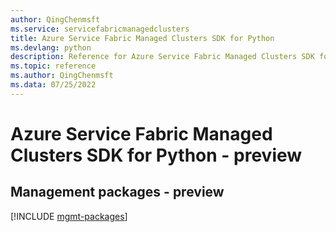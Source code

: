 ```yaml
---
author: QingChenmsft
ms.service: servicefabricmanagedclusters
title: Azure Service Fabric Managed Clusters SDK for Python
ms.devlang: python
description: Reference for Azure Service Fabric Managed Clusters SDK for Python
ms.topic: reference
ms.author: QingChenmsft
ms.data: 07/25/2022
---
```

# Azure Service Fabric Managed Clusters SDK for Python - preview

## Management packages - preview
[!INCLUDE [mgmt-packages](service-fabric-managed-clusters-mgmt-index.md)]